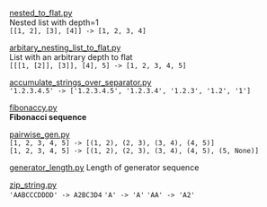 [nested_to_flat.py](nested_to_flat.py)  
Nested list with depth=1  
`[[1, 2], [3], [4]] -> [1, 2, 3, 4]`  

[arbitary_nesting_list_to_flat.py](arbitary_nesting_list_to_flat.py)  
List with an arbitrary depth to flat  
`[[[1, [2]], [3]], [4], 5] -> [1, 2, 3, 4, 5]`  

[accumulate_strings_over_separator.py](accumulate_strings_over_separator.py)  
`'1.2.3.4.5' -> ['1.2.3.4.5', '1.2.3.4', '1.2.3', '1.2', '1']`  

[fibonaccy.py](fibonaccy.py)  
**Fibonacci sequence**  

[pairwise_gen.py](pairwise_gen.py)  
`[1, 2, 3, 4, 5] -> [(1, 2), (2, 3), (3, 4), (4, 5)]`  
`[1, 2, 3, 4, 5] -> [(1, 2), (2, 3), (3, 4), (4, 5), (5, None)]`  

[generator_length.py](generator_length.py)
Length of generator sequence


[zip_string.py](zip_string.py)  
`'AABCCCDDDD' -> A2BC3D4`
`'A' -> 'A'`
`'AA' -> 'A2'`
